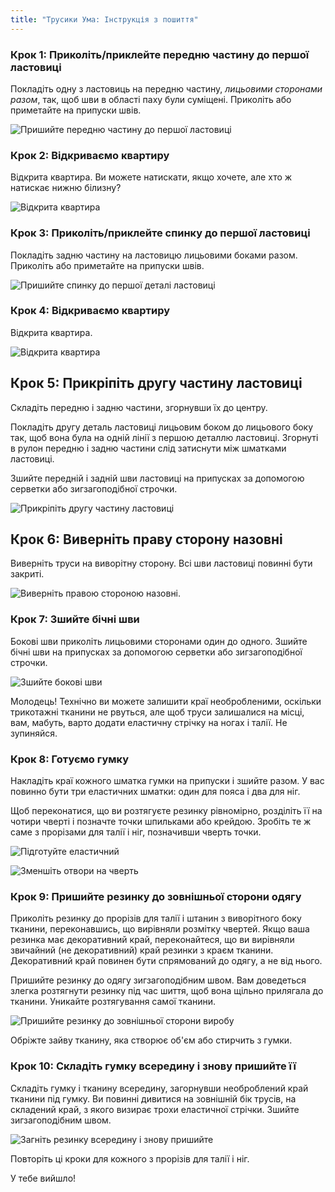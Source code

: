 ```yaml
---
title: "Трусики Ума: Інструкція з пошиття"
---
```


### Крок 1: Приколіть/приклейте передню частину до першої ластовиці

Покладіть одну з ластовиць на передню частину, _лицьовими сторонами разом_, так, щоб шви в області паху були суміщені. Приколіть або приметайте на припуски швів.

![Пришийте передню частину до першої ластовиці](step01.png)

### Крок 2: Відкриваємо квартиру

Відкрита квартира. Ви можете натискати, якщо хочете, але хто ж натискає нижню білизну?

![Відкрита квартира](step02.png)

### Крок 3: Приколіть/приклейте спинку до першої ластовиці

Покладіть задню частину на ластовицю лицьовими боками разом. Приколіть або приметайте на припуски швів.

![Пришийте спинку до першої деталі ластовиці](step03.png)

### Крок 4: Відкриваємо квартиру

Відкрита квартира.

![Відкрита квартира](step04.png)

## Крок 5: Прикріпіть другу частину ластовиці

Складіть передню і задню частини, згорнувши їх до центру.

Покладіть другу деталь ластовиці лицьовим боком до лицьового боку так, щоб вона була на одній лінії з першою деталлю ластовиці. Згорнуті в рулон передню і задню частини слід затиснути між шматками ластовиці.

Зшийте передній і задній шви ластовиці на припусках за допомогою серветки або зигзагоподібної строчки.

![Прикріпіть другу частину ластовиці](step05.png)

## Крок 6: Виверніть праву сторону назовні

Виверніть труси на виворітну сторону. Всі шви ластовиці повинні бути закриті.

![Виверніть правою стороною назовні.](step06.png)

### Крок 7: Зшийте бічні шви

Бокові шви приколіть лицьовими сторонами один до одного. Зшийте бічні шви на припусках за допомогою серветки або зигзагоподібної строчки.

![Зшийте бокові шви](step07.png)

<Note>

Молодець! Технічно ви можете залишити краї необробленими, оскільки трикотажні тканини не рвуться, але щоб труси залишалися на місці, вам, мабуть, варто додати еластичну стрічку на ногах і талії. Не зупиняйся.

</Note>

### Крок 8: Готуємо гумку

Накладіть краї кожного шматка гумки на припуски і зшийте разом. У вас повинно бути три еластичних шматки: один для пояса і два для ніг.

Щоб переконатися, що ви розтягуєте резинку рівномірно, розділіть її на чотири чверті і позначте точки шпильками або крейдою. Зробіть те ж саме з прорізами для талії і ніг, позначивши чверть точки.

![Підготуйте еластичний](step08.png)

![Зменшіть отвори на чверть](step08b.png)

### Крок 9: Пришийте резинку до зовнішньої сторони одягу

Приколіть резинку до прорізів для талії і штанин з виворітного боку тканини, переконавшись, що вирівняли розмітку чвертей. Якщо ваша резинка має декоративний край, переконайтеся, що ви вирівняли звичайний (не декоративний) край резинки з краєм тканини. Декоративний край повинен бути спрямований до одягу, а не від нього.

Пришийте резинку до одягу зигзагоподібним швом. Вам доведеться злегка розтягнути резинку під час шиття, щоб вона щільно прилягала до тканини. Уникайте розтягування самої тканини.

![Пришийте резинку до зовнішньої сторони виробу](step09.png)

Обріжте зайву тканину, яка створює об'єм або стирчить з гумки.

### Крок 10: Складіть гумку всередину і знову пришийте її

Складіть гумку і тканину всередину, загорнувши необроблений край тканини під гумку. Ви повинні дивитися на зовнішній бік трусів, на складений край, з якого визирає трохи еластичної стрічки. Зшийте зигзагоподібним швом.

![Загніть резинку всередину і знову пришийте](step10.png)

Повторіть ці кроки для кожного з прорізів для талії і ніг.

У тебе вийшло!
